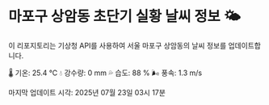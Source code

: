 
# 마포구 상암동 초단기 실황 날씨 정보 🌤️

이 리포지토리는 기상청 API를 사용하여 서울 마포구 상암동의 날씨 정보를 업데이트합니다. 

🌡️ 기온: 25.4 ℃
💧 강수량: 0 mm
💦 습도: 88 %
🌬️ 풍속: 1.3 m/s

마지막 업데이트 시각: 2025년 07월 23일 03시 17분    
